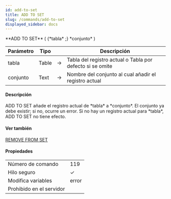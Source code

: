 ```yaml
---
id: add-to-set
title: ADD TO SET
slug: /commands/add-to-set
displayed_sidebar: docs
---
```


<!--REF #_command_.ADD TO SET.Syntax-->**ADD TO SET** ( {*tabla* ;} *conjunto* )<!-- END REF-->
<!--REF #_command_.ADD TO SET.Params-->
| Parámetro | Tipo |  | Descripción |
| --- | --- | --- | --- |
| tabla | Table | &#8594;  | Tabla del registro actual o Tabla por defecto si se omite |
| conjunto | Text | &#8594;  | Nombre del conjunto al cual añadir el registro actual |

<!-- END REF-->

#### Descripción 

<!--REF #_command_.ADD TO SET.Summary-->ADD TO SET añade el registro actual de *tabla* a *conjunto*.<!-- END REF--> El conjunto ya debe existir; si no, ocurre un error. Si no hay un registro actual para *tabla*, ADD TO SET no tiene efecto.

#### Ver también 

[REMOVE FROM SET](remove-from-set.md)  

#### Propiedades
|  |  |
| --- | --- |
| Número de comando | 119 |
| Hilo seguro | &check; |
| Modifica variables | error |
| Prohibido en el servidor ||


